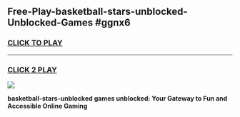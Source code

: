 
## Free-Play-basketball-stars-unblocked-Unblocked-Games #ggnx6
<h3>
<a href="https://news.freeplayer.one?title=basketball-stars-unblocked&ref=8M">CLICK TO PLAY</a></h3>
<hr>

<h3>
<a href="https://news.freeplayer.one?title=basketball-stars-unblocked&ref=8M">CLICK 2 PLAY</a>
  
</h3>

<a href="https://news.freeplayer.one?title=basketball-stars-unblocked&ref=8M"><img src="https://clearcache.store/games.png"></a>


**basketball-stars-unblocked games unblocked: Your Gateway to Fun and Accessible Online Gaming**
